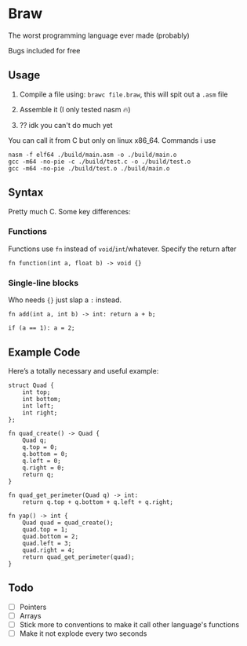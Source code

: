 # Braw
The worst programming language ever made (probably)

Bugs included for free

## Usage
1. Compile a file using: ```brawc file.braw```, this will spit out a `.asm` file

2. Assemble it (I only tested nasm 🔥)

3. ?? idk you can't do much yet

You can call it from C but only on linux x86_64. Commands i use

```
nasm -f elf64 ./build/main.asm -o ./build/main.o
gcc -m64 -no-pie -c ./build/test.c -o ./build/test.o
gcc -m64 -no-pie ./build/test.o ./build/main.o
```

## Syntax
Pretty much C. Some key differences:

### Functions
Functions use `fn` instead of `void`/`int`/whatever. Specify the return after
```braw
fn function(int a, float b) -> void {}
```

### Single-line blocks
Who needs `{}` just slap a `:` instead.
```braw
fn add(int a, int b) -> int: return a + b;

if (a == 1): a = 2;
```

## Example Code
Here’s a totally necessary and useful example:
```braw
struct Quad {
    int top;
    int bottom;
    int left;
    int right;
};

fn quad_create() -> Quad {
    Quad q;
    q.top = 0;
    q.bottom = 0;
    q.left = 0;
    q.right = 0;
    return q;
}

fn quad_get_perimeter(Quad q) -> int:
    return q.top + q.bottom + q.left + q.right;

fn yap() -> int {
    Quad quad = quad_create();
    quad.top = 1;
    quad.bottom = 2;
    quad.left = 3;
    quad.right = 4;
    return quad_get_perimeter(quad);
}
```

## Todo

- [ ] Pointers
- [ ] Arrays
- [ ] Stick more to conventions to make it call other language's functions
- [ ] Make it not explode every two seconds
